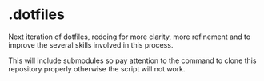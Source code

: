 # .dotfiles
Next iteration of dotfiles, redoing for more clarity, more refinement and to improve the several skills involved in this process.

This will include submodules so pay attention to the command to clone this repository properly otherwise the script will not work.
